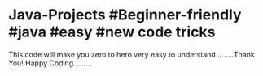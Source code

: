 # Java-Projects #Beginner-friendly #java #easy #new code tricks 

This code will make you zero to hero very easy to understand
........Thank You! Happy Coding.........
